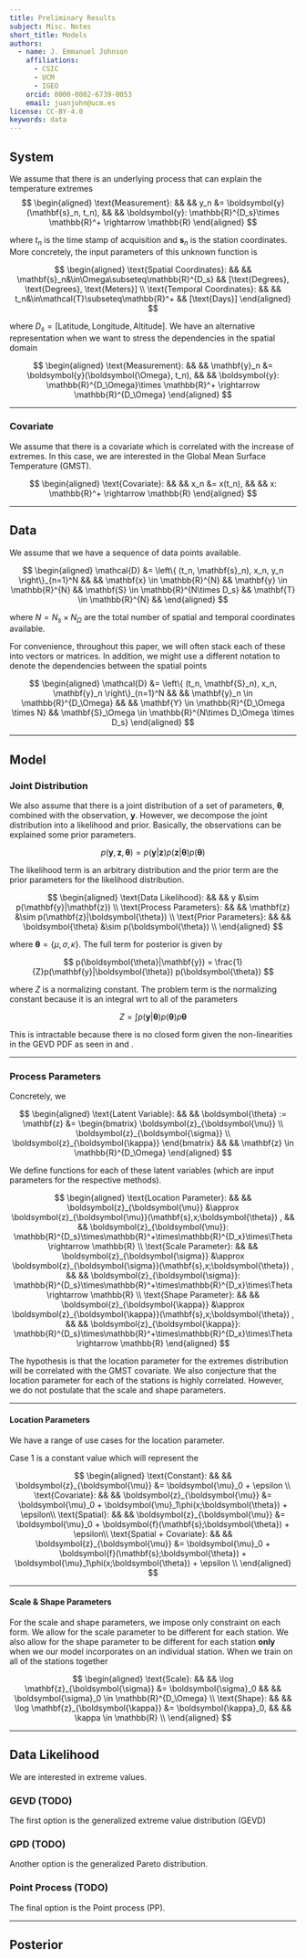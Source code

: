 ```yaml
---
title: Preliminary Results
subject: Misc. Notes
short_title: Models
authors:
  - name: J. Emmanuel Johnson
    affiliations:
      - CSIC
      - UCM
      - IGEO
    orcid: 0000-0002-6739-0053
    email: juanjohn@ucm.es
license: CC-BY-4.0
keywords: data
---
```



## System

We assume that there is an underlying process that can explain the temperature extremes 
$$
\begin{aligned}
\text{Measurement}: && &&
y_n &= \boldsymbol{y}(\mathbf{s}_n, t_n), && &&
\boldsymbol{y}: \mathbb{R}^{D_s}\times \mathbb{R}^+ \rightarrow \mathbb{R}
\end{aligned}
$$

where $t_n$ is the time stamp of acquisition and $\mathbf{s}_n$ is the station coordinates. 
More concretely, the input parameters of this unknown function is

$$
\begin{aligned}
\text{Spatial Coordinates}: && &&
\mathbf{s}_n&\in\Omega\subseteq\mathbb{R}^{D_s}  &&
[\text{Degrees}, \text{Degrees}, \text{Meters}]
 \\
\text{Temporal Coordinates}: && &&
t_n&\in\mathcal{T}\subseteq\mathbb{R}^+ &&
[\text{Days}]
\end{aligned}
$$

where $D_s = [\text{Latitude}, \text{Longitude}, \text{Altitude}]$.
We have an alternative representation when we want to stress the dependencies in the spatial domain

$$
\begin{aligned}
\text{Measurement}: && &&
\mathbf{y}_n &= \boldsymbol{y}(\boldsymbol{\Omega}, t_n), && &&
\boldsymbol{y}: \mathbb{R}^{D_\Omega}\times \mathbb{R}^+ \rightarrow \mathbb{R}^{D_\Omega}
\end{aligned}
$$


***
### Covariate

We assume that there is a covariate which is correlated with the increase of extremes.
In this case, we are interested in the Global Mean Surface Temperature (GMST).

$$
\begin{aligned}
\text{Covariate}: && &&
x_n &= x(t_n), && &&
x: \mathbb{R}^+ \rightarrow \mathbb{R}
\end{aligned}
$$


***
## Data

We assume that we have a sequence of data points available.

$$
\begin{aligned}
\mathcal{D} &= \left\{ (t_n, \mathbf{s}_n), x_n, y_n \right\}_{n=1}^N && &&
\mathbf{x} \in \mathbb{R}^{N} &&
\mathbf{y} \in \mathbb{R}^{N} &&
\mathbf{S} \in \mathbb{R}^{N\times D_s} &&
\mathbf{T} \in \mathbb{R}^{N} &&
\end{aligned}
$$

where $N=N_s\times N_\Omega$ are the total number of spatial and temporal coordinates available.

For convenience, throughout this paper, we will often stack each of these into vectors or matrices.
In addition, we might use a different notation to denote the dependencies between the spatial points


$$
\begin{aligned}
\mathcal{D} &= \left\{ (t_n, \mathbf{S}_n), x_n, \mathbf{y}_n \right\}_{n=1}^N && &&
\mathbf{y}_n \in \mathbb{R}^{D_\Omega} && &&
\mathbf{Y} \in \mathbb{R}^{D_\Omega \times N} &&
\mathbf{S}_\Omega \in \mathbb{R}^{N\times D_\Omega \times D_s} 
\end{aligned}
$$


***
## Model



### Joint Distribution

We also assume that there is a joint distribution of a set of parameters, $\boldsymbol{\theta}$, combined with the observation, $\mathbf{y}$.
However, we decompose the joint distribution into a likelihood and prior.
Basically, the observations can be explained some prior parameters.

$$
p(\mathbf{y},\mathbf{z},\boldsymbol{\theta}) = p(\mathbf{y}|\mathbf{z})p(\mathbf{z}|\boldsymbol{\theta})p(\boldsymbol{\theta})
$$

The likelihood term is an arbitrary distribution and the prior term are the prior parameters for the likelihood distribution.

$$
\begin{aligned}
\text{Data Likelihood}: && &&
y &\sim p(\mathbf{y}|\mathbf{z}) \\
\text{Process Parameters}: && &&
\mathbf{z} &\sim p(\mathbf{z}|\boldsymbol{\theta}) \\
\text{Prior Parameters}: && &&
\boldsymbol{\theta} &\sim p(\boldsymbol{\theta}) \\
\end{aligned}
$$ 

where $\boldsymbol{\theta} = \left\{\mu,\sigma,\kappa\right\}$.
The full term for posterior  is given by

$$
p(\boldsymbol{\theta}|\mathbf{y}) = 
\frac{1}{Z}p(\mathbf{y}|\boldsymbol{\theta})
p(\boldsymbol{\theta})
$$

where $Z$ is a normalizing constant. 
The problem term is the normalizing constant because it is an integral wrt to all of the parameters

$$
Z=\int p(\mathbf{y}|\boldsymbol{\theta})p(\boldsymbol{\theta})p\boldsymbol{\theta}
$$

This is intractable because there is no closed form given the non-linearities in the GEVD PDF as seen in [](eq:gevd_pdf) and [](eq:gevd_pdf_function).

***
### Process Parameters

Concretely, we 

$$
\begin{aligned}
\text{Latent Variable}: && &&
\boldsymbol{\theta} :=
\mathbf{z} &=
\begin{bmatrix}
\boldsymbol{z}_{\boldsymbol{\mu}} \\
\boldsymbol{z}_{\boldsymbol{\sigma}} \\
\boldsymbol{z}_{\boldsymbol{\kappa}}
\end{bmatrix}
&& &&
\mathbf{z} \in \mathbb{R}^{D_\Omega}
\end{aligned}
$$

We define functions for each of these latent variables (which are input parameters for the respective methods).

$$
\begin{aligned}
\text{Location Parameter}: && &&
\boldsymbol{z}_{\boldsymbol{\mu}} &\approx 
\boldsymbol{z}_{\boldsymbol{\mu}}(\mathbf{s},x;\boldsymbol{\theta}) , && &&
\boldsymbol{z}_{\boldsymbol{\mu}}: \mathbb{R}^{D_s}\times\mathbb{R}^+\times\mathbb{R}^{D_x}\times\Theta
\rightarrow
\mathbb{R} \\
\text{Scale Parameter}: && &&
\boldsymbol{z}_{\boldsymbol{\sigma}} &\approx 
\boldsymbol{z}_{\boldsymbol{\sigma}}(\mathbf{s},x;\boldsymbol{\theta}) , && &&
\boldsymbol{z}_{\boldsymbol{\sigma}}: \mathbb{R}^{D_s}\times\mathbb{R}^+\times\mathbb{R}^{D_x}\times\Theta
\rightarrow
\mathbb{R} \\
\text{Shape Parameter}: && &&
\boldsymbol{z}_{\boldsymbol{\kappa}} &\approx 
\boldsymbol{z}_{\boldsymbol{\kappa}}(\mathbf{s},x;\boldsymbol{\theta}) , && &&
\boldsymbol{z}_{\boldsymbol{\kappa}}: \mathbb{R}^{D_s}\times\mathbb{R}^+\times\mathbb{R}^{D_x}\times\Theta
\rightarrow
\mathbb{R}
\end{aligned}
$$



The hypothesis is that the location parameter for the extremes distribution will be correlated with the GMST covariate.
We also conjecture that the location parameter for each of the stations is highly correlated.
However, we do not postulate that the scale and shape parameters.



***
#### Location Parameters

We have a range of use cases for the location parameter.



Case 1 is a constant value which will represent the 

$$
\begin{aligned}
\text{Constant}: && &&
\boldsymbol{z}_{\boldsymbol{\mu}} &= \boldsymbol{\mu}_0 + \epsilon \\
\text{Covariate}: && &&
\boldsymbol{z}_{\boldsymbol{\mu}} &= 
\boldsymbol{\mu}_0 + \boldsymbol{\mu}_1\phi(x;\boldsymbol{\theta}) + \epsilon\\
\text{Spatial}: && &&
\boldsymbol{z}_{\boldsymbol{\mu}} &= 
\boldsymbol{\mu}_0 + \boldsymbol{f}(\mathbf{s};\boldsymbol{\theta}) + \epsilon\\
\text{Spatial + Covariate}: && &&
\boldsymbol{z}_{\boldsymbol{\mu}} &= 
\boldsymbol{\mu}_0 + \boldsymbol{f}(\mathbf{s};\boldsymbol{\theta}) + \boldsymbol{\mu}_1\phi(x;\boldsymbol{\theta}) + \epsilon \\
\end{aligned}
$$

***
#### Scale & Shape Parameters

For the scale and shape parameters, we impose only constraint on each form.
We allow for the scale parameter to be different for each station.
We also allow for the shape parameter to be different for each station **only** when we our model incorporates on an individual station.
When we train on all of the stations together

$$
\begin{aligned}
\text{Scale}: && &&
\log \mathbf{z}_{\boldsymbol{\sigma}} &= \boldsymbol{\sigma}_0
&& && \boldsymbol{\sigma}_0 \in \mathbb{R}^{D_\Omega} \\
\text{Shape}: && &&
\log \mathbf{z}_{\boldsymbol{\kappa}} &= \boldsymbol{\kappa}_0, 
&& && \kappa \in \mathbb{R} \\
\end{aligned}
$$



***
## Data Likelihood

We are interested in extreme values.

### GEVD (TODO)

The first option is the generalized extreme value distribution (GEVD)

### GPD (TODO)

Another option is the generalized Pareto distribution.

### Point Process (TODO)

The final option is the Point process (PP).

***
## Posterior


